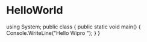 # HelloWorld

using System;
public class
{
public static void main()
{
Console.WriteLine("Hello Wipro ");
}
}
